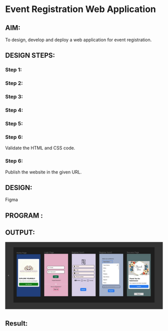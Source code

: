 # Event Registration Web Application

## AIM:
To design, develop and deploy a web application for event registration.

## DESIGN STEPS:

### Step 1:


### Step 2:


### Step 3:


### Step 4:


### Step 5:

### Step 6:

Validate the HTML and CSS code.

### Step 6:

Publish the website in the given URL.

## DESIGN:
Figma

## PROGRAM :


## OUTPUT:
![em](em.png)


## Result:


